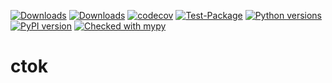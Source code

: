 [![Downloads](https://static.pepy.tech/badge/ctok/month)](https://pepy.tech/project/ctok)
[![Downloads](https://static.pepy.tech/badge/ctok)](https://pepy.tech/project/ctok)
[![codecov](https://codecov.io/gh/pomponchik/ctok/graph/badge.svg?token=eZ4eK6fkmx)](https://codecov.io/gh/pomponchik/ctok)
[![Test-Package](https://github.com/pomponchik/ctok/actions/workflows/tests_and_coverage.yml/badge.svg)](https://github.com/pomponchik/ctok/actions/workflows/tests_and_coverage.yml)
[![Python versions](https://img.shields.io/pypi/pyversions/ctok.svg)](https://pypi.python.org/pypi/ctok)
[![PyPI version](https://badge.fury.io/py/ctok.svg)](https://badge.fury.io/py/ctok)
[![Checked with mypy](http://www.mypy-lang.org/static/mypy_badge.svg)](http://mypy-lang.org/)

# ctok

